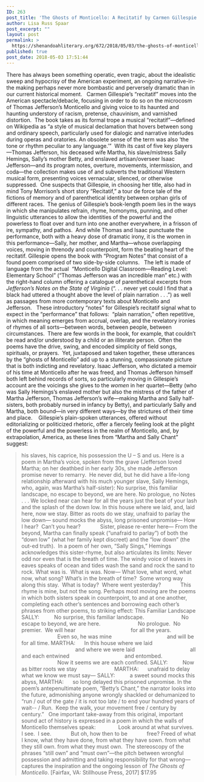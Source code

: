 ```yaml
---
ID: 263
post_title: 'The Ghosts of Monticello: A Recitatif by Carmen Gillespie'
author: Lisa Russ Spaar
post_excerpt: ""
layout: post
permalink: >
  https://shenandoahliterary.org/672/2018/05/03/the-ghosts-of-monticello-a-recitatif-by-carmen-gillespie-the/
published: true
post_date: 2018-05-03 17:51:44
---
```

There has always been something operatic, even tragic, about the idealistic sweep and hypocrisy of the American experiment, an ongoing narrative-in-the making perhaps never more bombastic and perversely dramatic than in our current historical moment.   Carmen Gillespie’s “recitatif” moves into the American spectacle/debacle, focusing in order to do so on the microcosm of Thomas Jefferson’s Monticello and giving voice to its haunted and haunting understory of racism, pretense, chauvinism, and varnished distortion.  The book takes as its formal trope a musical “recitatif”—defined on Wikipedia as “a style of musical declamation that hovers between song and ordinary speech, particularly used for dialogic and narrative interludes during operas and oratories. An obsolete sense of the term was also ‘the tone or rhythm peculiar to any language.’”  With its cast of five key players—Thomas Jefferson, his deceased wife Martha, his slave/mistress Sally Hemings, Sally’s mother Betty, and enslaved artisan/overseer Isaac Jefferson—and its program notes, overture, movements, intermission, and coda—the collection makes use of and subverts the traditional Western musical form, presenting voices vernacular, silenced, or otherwise suppressed.  One suspects that Gillespie, in choosing her title, also had in mind Tony Morrison’s short story “Recitatif,” a tour de force tale of the fictions of memory and of parenthetical identity between orphan girls of different races.  The genius of Gillespie’s book-length poem lies in the ways in which she manipulates refrain, rhyme, homonyms, punning, and other linguistic utterances to allow the identities of the powerful and the powerless to float over and turn into one another everywhere, in a frisson of ire, sympathy, and pathos.  And while Thomas and Isaac punctuate the performance, both with a heavy dose of dramatic irony, it is the women in this performance—Sally, her mother, and Martha—whose overlapping voices, moving in threnody and counterpoint, form the beating heart of the recitatif. Gillespie opens the book with “Program Notes” that consist of a found poem comprised of two side-by-side columns.   The left is made of language from the actual  “Monticello Digital Classroom—Reading Level:  Elementary School” (“Thomas Jefferson was an incredible man” etc.) with the right-hand column offering a catalogue of parenthetical excerpts from *Jefferson’s Notes on the State of Virginia* (“. . . never yet could I find that a black had uttered a thought above the level of plain narration . . .”) as well as passages from more contemporary texts about Monticello and Jefferson.   These introductory “notes” for Gillespie’s recitatif signal what to expect in the “performance” that follows:  “plain narration,” often repetitive, in which meaning emerges from accrual, overlap, and the revelatory ironies of rhymes of all sorts—between words, between people, between circumstances.  There are few words in the book, for example, that couldn’t be read and/or understood by a child or an illiterate person.  Often the poems have the drive, swing, and encoded simplicity of field songs, spirituals, or prayers.  Yet, juxtaposed and taken together, these utterances by the “ghosts of Monticello” add up to a stunning, compassionate picture that is both indicting and revelatory. Isaac Jefferson, who dictated a memoir of his time at Monticello after he was freed, and Thomas Jefferson himself both left behind records of sorts, so particularly moving in Gillespie’s account are the voicings she gives to the *women* in her quartet—Betty (who was Sally Hemings’s enslaved mother but also the mistress of the father of Martha Jefferson, Thomas Jefferson’s wife—making Martha and Sally half-sisters, both probably nursed in infancy by Betty), and particularly Sally and Martha, both bound—in very different ways—by the strictures of their time and place.    Gillespie’s plain-spoken utterances, offered without editorializing or politicized rhetoric, offer a fiercely feeling look at the plight of the powerful and the powerless in the realm of Monticello, and, by extrapolation, America, as these lines from “Martha and Sally Chant” suggest: 
> his slaves, his caprice, his possession the U – S and us. Here is a poem in Martha’s voice, spoken from the grave (Jefferson loved Martha; on her deathbed in her early 30s, she made Jefferson promise never to remarry.  He never did, but he did have a life-long relationship afterward with his much younger slave, Sally Hemings, who, again, was Martha’s half-sister): 
> No surprise, this familiar landscape, no escape to beyond, we are here. No prologue, no Notes . . . We locked near can hear for all the years just the beat of your lash and the splash of the down low. In this house where we laid, and, laid here, now we stay. Bitter as roots do we stay, unafraid to parlay the low down— sound mocks the abyss, long prisoned unpromise— How I hear?  Can’t you hear?             Sister, please re-enter here— From the beyond, Martha can finally speak (“unafraid to parlay”) of both the “down low” (what her family kept discreet) and the “low down” (the out-ed truth).  In a poem of her own, “Sally Sings,” Hemings acknowledges this sister-rhyme, but also articulates its limits: 
> Never odd nor even that is the breath of time. The windy voice of leaves in eaves speaks of ocean and tides wash the sand and rock the sand to rock. What was is.  What is was. Now— What love, what word, what now, what song? What’s in the breath of time?  Some wrong way along this stay.  What is today?  Where went yesterday?             This rhyme is mine, but not the song. Perhaps most moving are the poems in which both sisters speak in counterpoint, to and at one another, completing each other’s sentences and borrowing each other’s phrases from other poems, to striking effect: This Familiar Landscape 
> SALLY:          No surprise, this familiar landscape.                         No escape to beyond, we are here.                         No prologue.  No premier.  We will hear                                     for all the years.                         Even so, he was mine                                     and will be for all time. MARTHA:      In this house where we laid                                     and where we were laid                                     all and each entwined                                     and entombed.                         Now it seems we are each confined. SALLY:          Now as bitter roots we stay                         MARTHA:      unafraid to delay what we know we must say— SALLY:          a sweet sound mocks this abyss, MARTHA:      so long delayed this prisoned unpromise.  In the poem’s antepenultimate poem, “Betty’s Chant,” the narrator looks into the future, admonishing anyone wrongly shackled or dehumanized to “run / out of the gate / it is not too late / to end your hundred years of wait-- / Run.  Keep the walk, your movement free / century by century.”   One important take-away from this original, important sound act of history is expressed in a poem in which the walls of Monticello themselves speak: 
>               Look around at what survives.  I see.  I see.             But oh, how then to be             free? Freed of what I know, what they have done, from what they have sown. from what they still own. from what they must own.   The stereoscopy of the phrases “still own” and “must own”—the pitch between wrongful possession and admitting and taking responsibility for that wrong—captures the inspiration and the ongoing lesson of *The Ghosts of Monticello*. [Fairfax, VA: Stillhouse Press, 2017] $17.95